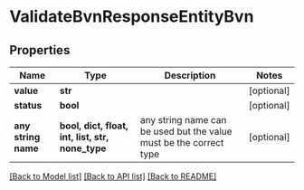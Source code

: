# ValidateBvnResponseEntityBvn


## Properties
Name | Type | Description | Notes
------------ | ------------- | ------------- | -------------
**value** | **str** |  | [optional] 
**status** | **bool** |  | [optional] 
**any string name** | **bool, dict, float, int, list, str, none_type** | any string name can be used but the value must be the correct type | [optional]

[[Back to Model list]](../README.md#documentation-for-models) [[Back to API list]](../README.md#documentation-for-api-endpoints) [[Back to README]](../README.md)



